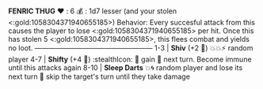 **FENRIC THUG**
:heart: : 6
:moneybag: : 1d7 lesser (and your stolen <:gold:1058304371940655185>)
Behavior: Every succesful attack from this causes the player to lose <:gold:1058304371940655185> per hit. Once this has stolen 5 <:gold:1058304371940655185>, this flees combat and yields no loot.
—————————————————
1-3   | **Shiv** (+2  :game_die:) :boom::boom::zap: random player
4-7   | **Shifty** (+4 :game_die:) :stealthIcon: 🔀 gain 🎯 next turn. Become immune until this attacks again
8-10 | **Sleep Darts** :boom::cyclone: random player and lose its next turn 🔀 skip the target's turn until they take damage
